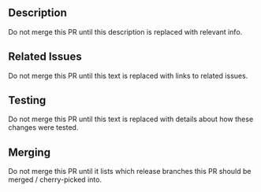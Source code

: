 ## Description

Do not merge this PR until this description is replaced with relevant info.

## Related Issues

Do not merge this PR until this text is replaced with links to related issues.

## Testing

Do not merge this PR until this text is replaced with details about how these changes were tested.

## Merging

Do not merge this PR until it lists which release branches this PR should be merged / cherry-picked into.
